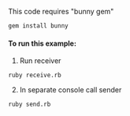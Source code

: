 This code requires "bunny gem"

```gem install bunny```

#### To run this example:
1. Run receiver 
```
ruby receive.rb
```
2. In separate console call sender
```
ruby send.rb
```
